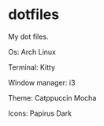 # dotfiles
My dot files.


Os: Arch Linux


Terminal: Kitty


Window manager: i3


Theme: Catppuccin Mocha


Icons: Papirus Dark

